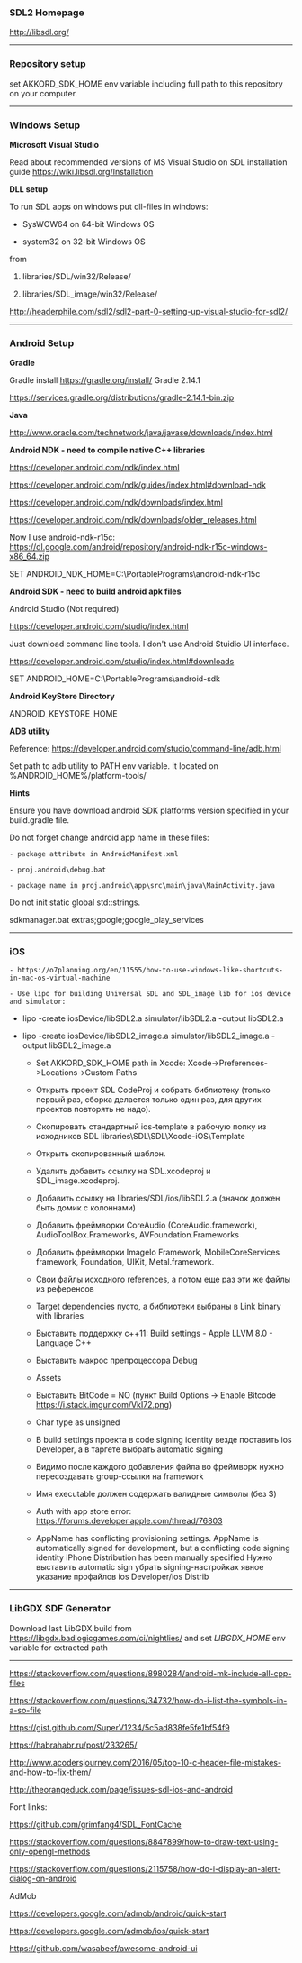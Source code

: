 ### **SDL2 Homepage**

http://libsdl.org/
***

### **Repository setup**

set AKKORD_SDK_HOME env variable including full path to this repository on your computer.
***

### **Windows Setup**     

**Microsoft Visual Studio**

Read about recommended versions of MS Visual Studio on SDL installation guide https://wiki.libsdl.org/Installation

    

**DLL setup**

To run SDL apps on windows put dll-files in windows:

* SysWOW64 on 64-bit Windows OS

* system32 on 32-bit Windows OS

from 

1. libraries/SDL/win32/Release/

2. libraries/SDL_image/win32/Release/

http://headerphile.com/sdl2/sdl2-part-0-setting-up-visual-studio-for-sdl2/
***

### **Android Setup**

     

**Gradle**

Gradle install https://gradle.org/install/ Gradle 2.14.1

https://services.gradle.org/distributions/gradle-2.14.1-bin.zip

**Java**

http://www.oracle.com/technetwork/java/javase/downloads/index.html
  
**Android NDK - need to compile native C++ libraries**

https://developer.android.com/ndk/index.html

https://developer.android.com/ndk/guides/index.html#download-ndk

https://developer.android.com/ndk/downloads/index.html

https://developer.android.com/ndk/downloads/older_releases.html

Now I use android-ndk-r15c: https://dl.google.com/android/repository/android-ndk-r15c-windows-x86_64.zip

SET ANDROID_NDK_HOME=C:\PortablePrograms\android-ndk-r15c

    

**Android SDK - need to build android apk files**

Android Studio (Not required)

https://developer.android.com/studio/index.html

Just download command line tools. I don't use Android Stuidio UI interface.

https://developer.android.com/studio/index.html#downloads

SET ANDROID_HOME=C:\PortablePrograms\android-sdk

**Android KeyStore Directory**

ANDROID_KEYSTORE_HOME
     

**ADB utility**

Reference: https://developer.android.com/studio/command-line/adb.html

Set path to adb utility to PATH env variable. It located on %ANDROID_HOME%/platform-tools/

**Hints**

Ensure you have download android SDK platforms version specified in your build.gradle file.

Do not forget change android app name in these files:

    - package attribute in AndroidManifest.xml

    - proj.android\debug.bat

    - package name in proj.android\app\src\main\java\MainActivity.java
    
Do not init static global std::strings.

sdkmanager.bat extras;google;google_play_services
***

### **iOS**
    - https://o7planning.org/en/11555/how-to-use-windows-like-shortcuts-in-mac-os-virtual-machine
    
    - Use lipo for building Universal SDL and SDL_image lib for ios device and simulator:
- lipo -create iosDevice/libSDL2.a simulator/libSDL2.a -output libSDL2.a
- lipo -create iosDevice/libSDL2_image.a simulator/libSDL2_image.a -output libSDL2_image.a
    
    - Set AKKORD_SDK_HOME path in Xcode: Xcode->Preferences->Locations->Custom Paths
    
    - Открыть проект SDL CodeProj и собрать библиотеку (только первый раз, сборка делается только один раз, для других проектов повторять не надо).
    
    - Скопировать стандартный ios-template в рабочую попку из исходников SDL libraries\SDL\SDL\Xcode-iOS\Template
    
    - Открыть скопированный шаблон.
    
    - Удалить добавить ссылку на SDL.xcodeproj и SDL_image.xcodeproj.
    
    - Добавить ссылку на libraries/SDL/ios/libSDL2.a (значок должен быть домик с колоннами)
    
    - Добавить фреймворки CoreAudio (CoreAudio.framework), AudioToolBox.Frameworks, AVFoundation.Frameworks
    
    - Добавить фреймворки ImageIo Framework, MobileCoreServices framework, Foundation, UIKit, Metal.framework.    
    
    - Свои файлы исходного references, а потом еще раз эти же файлы из референсов
    
    - Target dependencies пусто, а библиотеки выбраны в Link binary with libraries
    
    - Выставить поддержку с++11: Build settings - Apple LLVM 8.0 - Language C++
    
    - Выставить макрос препроцессора Debug
    
    - Assets
    
    - Выставить BitCode = NO (пункт Build Options -> Enable Bitcode https://i.stack.imgur.com/VkI72.png)
    
    - Char type as unsigned
    
    - В build settings проекта в code signing identity везде поставить ios Developer, а в таргете выбрать automatic signing

    - Видимо после каждого добавления файла во фреймворк нужно пересоздавать group-ссылки на framework
    
    - Имя executable должен содержать валидные символы (без $)
    
    - Auth with app store error: https://forums.developer.apple.com/thread/76803
    
    - AppName has conflicting provisioning settings. AppName is automatically signed for development, but a conflicting code signing identity iPhone Distribution has been manually specified
     Нужно выставить automatic sign убрать signing-настройках явное указание профайлов ios Developer/ios Distrib
***

### **LibGDX SDF Generator**

Download last LibGDX build from https://libgdx.badlogicgames.com/ci/nightlies/ and set *LIBGDX_HOME* env variable for extracted path
***

https://stackoverflow.com/questions/8980284/android-mk-include-all-cpp-files

https://stackoverflow.com/questions/34732/how-do-i-list-the-symbols-in-a-so-file

https://gist.github.com/SuperV1234/5c5ad838fe5fe1bf54f9

https://habrahabr.ru/post/233265/

http://www.acodersjourney.com/2016/05/top-10-c-header-file-mistakes-and-how-to-fix-them/

http://theorangeduck.com/page/issues-sdl-ios-and-android

Font links:

https://github.com/grimfang4/SDL_FontCache

https://stackoverflow.com/questions/8847899/how-to-draw-text-using-only-opengl-methods

https://stackoverflow.com/questions/2115758/how-do-i-display-an-alert-dialog-on-android


AdMob

https://developers.google.com/admob/android/quick-start

https://developers.google.com/admob/ios/quick-start

https://github.com/wasabeef/awesome-android-ui
